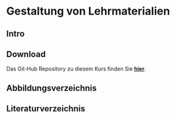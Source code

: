 <!--
author:   Prof. Dr. Bettina Bruder
version:  0.0.1
logo:    https://liascript.github.io/img/bg-showcase-1.jpg
language: de
narrator: Deutsch Male
comment:  Dies ist das OER Projekt
-->

# Gestaltung von Lehrmaterialien

## Intro

## Download

Das Git-Hub Repository zu diesem Kurs finden Sie <b>[hier](test.pdf)</b>.

## Abbildungsverzeichnis

## Literaturverzeichnis
